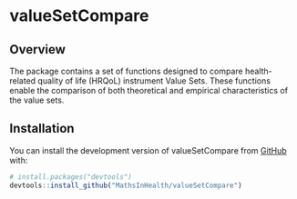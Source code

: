 # valueSetCompare

## Overview

The package contains a set of functions designed to compare health-related quality of life (HRQoL) instrument Value Sets. These functions enable the comparison of both theoretical and empirical characteristics of the value sets.

## Installation

You can install the development version of valueSetCompare from [GitHub](https://github.com/) with:

``` r
# install.packages("devtools")
devtools::install_github("MathsInHealth/valueSetCompare")
```